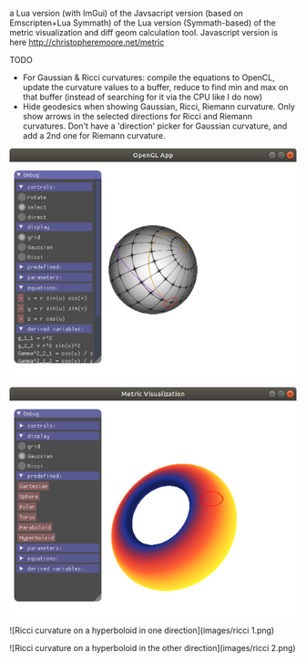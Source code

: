 a Lua version (with ImGui) of the Javsacript version (based on Emscripten+Lua Symmath) of the Lua version (Symmath-based) of the metric visualization and diff geom calculation tool.
Javascript version is here http://christopheremoore.net/metric

TODO
- For Gaussian & Ricci curvatures: compile the equations to OpenCL, update the curvature values to a buffer, reduce to find min and max on that buffer (instead of searching for it via the CPU like I do now)
- Hide geodesics when showing Gaussian, Ricci, Riemann curvature.  Only show arrows in the selected directions for Ricci and Riemann curvatures.  Don't have a 'direction' picker for Gaussian curvature, and add a 2nd one for Riemann curvature. 

![geodesic along a sphere](images/geodesic.png)

![Gaussian curvature of a torus](images/gaussian.png)

![Ricci curvature on a hyperboloid in one direction](images/ricci 1.png)

![Ricci curvature on a hyperboloid in the other direction](images/ricci 2.png)
